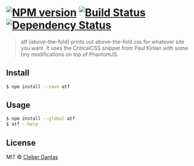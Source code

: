 #  [![NPM version][npm-image]][npm-url] [![Build Status][travis-image]][travis-url] [![Dependency Status][daviddm-url]][daviddm-image]

> atf (above-the-fold) prints out above-the-fold css for whatever site you want. It uses the CriticalCSS snippet from Paul Kinlan with some tiny modifications on top of PhantomJS.


## Install

```sh
$ npm install --save atf
```


## Usage

```sh
$ npm install --global atf
$ atf --help
```


## License

MIT © [Cleber Dantas](http://www.cleberdantas.com)


[npm-url]: https://npmjs.org/package/above-the-fold-phantomjs
[npm-image]: https://badge.fury.io/js/above-the-fold-phantomjs.svg
[travis-url]: https://travis-ci.org/cleberdantas/above-the-fold-phantomjs
[travis-image]: https://travis-ci.org/cleberdantas/above-the-fold-phantomjs.svg?branch=master
[daviddm-url]: https://david-dm.org/cleberdantas/above-the-fold-phantomjs.svg?theme=shields.io
[daviddm-image]: https://david-dm.org/cleberdantas/above-the-fold-phantomjs
